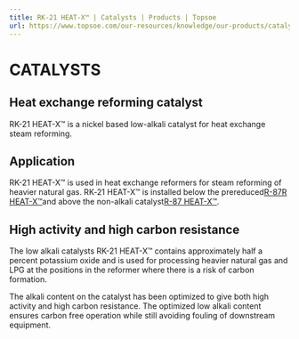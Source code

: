 ```yaml
---
title: RK-21 HEAT-X™ | Catalysts | Products | Topsoe
url: https://www.topsoe.com/our-resources/knowledge/our-products/catalysts/rk-21-heat-xtm#main-content
---
```


# CATALYSTS

## Heat exchange reforming catalyst

RK-21 HEAT-X™ is a nickel based low-alkali catalyst for heat exchange steam reforming.

## Application

RK-21 HEAT-X™ is used in heat exchange reformers for steam reforming of heavier natural gas. RK‑21 HEAT-X™ is installed below the prereduced[R-87R HEAT-X™](/products/catalysts/r-87r-heat-xtm)and above the non-alkali catalyst[R-87 HEAT-X™](/products/catalysts/r-87-heat-xtm).

## High activity and high carbon resistance

The low alkali catalysts RK-21 HEAT-X™ contains approximately half a percent potassium oxide and is used for processing heavier natural gas and LPG at the positions in the reformer where there is a risk of carbon formation.

The alkali content on the catalyst has been optimized to give both high activity and high carbon resistance. The optimized low alkali content ensures carbon free operation while still avoiding fouling of downstream equipment.